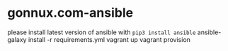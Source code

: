 # gonnux.com-ansible
please install latest version of ansible with `pip3 install ansible`
ansible-galaxy install -r requirements.yml
vagrant up
vagrant provision
